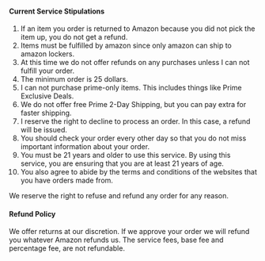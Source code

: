 #### Current Service Stipulations

<ol>
    <li>If an item you order is returned to Amazon because you did not pick the item up, you do not get a refund.</li>
    <li>Items must be fulfilled by amazon since only amazon can ship to amazon lockers.</li>
    <li>At this time we do not offer refunds on any purchases unless I can not fulfill your order.</li>
    <li>The minimum order is 25 dollars.</li>
    <li>I can not purchase prime-only items. This includes things like Prime Exclusive Deals.</li>
    <li>We do not offer free Prime 2-Day Shipping, but you can pay extra for faster shipping.</li>
    <li>I reserve the right to decline to process an order. In this case, a refund will be issued.</li>
    <li> You should check your order every other day so that you do not miss important information about your order.</li>
    <li> You must be 21 years and older to use this service. By using this service, you are ensuring that you are at least 21 years of age.
    </li>
    <li> You also agree to abide by the terms and conditions of the websites that you have orders made from.
    </li>
</ol>

We reserve the right to refuse and refund any order for any reason.

#### Refund Policy

We offer returns at our discretion. If we approve your order we will refund you whatever Amazon refunds us. The service fees, base fee and percentage fee, are not refundable.


